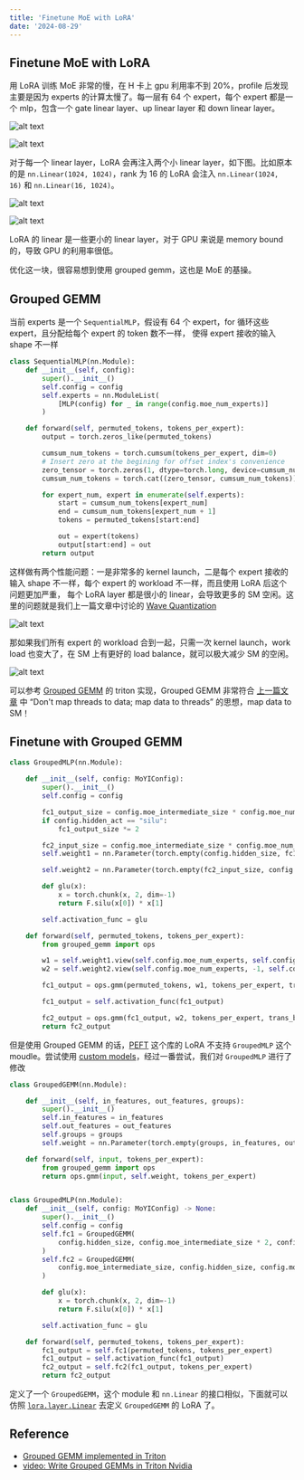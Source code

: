 ```yaml
---
title: 'Finetune MoE with LoRA'
date: '2024-08-29'
---
```


## Finetune MoE with LoRA
用 LoRA 训练 MoE 非常的慢，在 H 卡上 gpu 利用率不到 20%，profile 后发现主要是因为 experts 的计算太慢了。每一层有 64 个 expert，每个 expert 都是一个 mlp，包含一个 gate linear layer、up linear layer 和 down linear layer。

![alt text](/moe_lora/image.png)

![alt text](/moe_lora/image-2.png)

对于每一个 linear layer，LoRA 会再注入两个小 linear layer，如下图。比如原本的是 `nn.Linear(1024, 1024)`，rank 为 16 的 LoRA 会注入 `nn.Linear(1024, 16)` 和 `nn.Linear(16, 1024)`。

![alt text](/moe_lora/image-1.png)

![alt text](/moe_lora/image-4.png)

LoRA 的 linear 是一些更小的 linear layer，对于 GPU 来说是 memory bound 的，导致 GPU 的利用率很低。

优化这一块，很容易想到使用 grouped gemm，这也是 MoE 的基操。

## Grouped GEMM
当前 experts 是一个 `SequentialMLP`，假设有 64 个 expert，for 循环这些 expert，且分配给每个 expert 的 token 数不一样， 使得 expert 接收的输入 shape 不一样
```python
class SequentialMLP(nn.Module):
    def __init__(self, config):
        super().__init__()
        self.config = config
        self.experts = nn.ModuleList(
            [MLP(config) for _ in range(config.moe_num_experts)]
        )

    def forward(self, permuted_tokens, tokens_per_expert):
        output = torch.zeros_like(permuted_tokens)

        cumsum_num_tokens = torch.cumsum(tokens_per_expert, dim=0)
        # Insert zero at the begining for offset index's convenience
        zero_tensor = torch.zeros(1, dtype=torch.long, device=cumsum_num_tokens.device)
        cumsum_num_tokens = torch.cat((zero_tensor, cumsum_num_tokens))

        for expert_num, expert in enumerate(self.experts):
            start = cumsum_num_tokens[expert_num]
            end = cumsum_num_tokens[expert_num + 1]
            tokens = permuted_tokens[start:end]

            out = expert(tokens)
            output[start:end] = out
        return output
```

这样做有两个性能问题：一是非常多的 kernel launch，二是每个 expert 接收的输入 shape 不一样，每个 expert 的 workload 不一样，而且使用 LoRA 后这个问题更加严重，
每个 LoRA layer 都是很小的 linear，会导致更多的 SM 空闲。这里的问题就是我们上一篇文章中讨论的 [Wave Quantization](https://xffxff.github.io/posts/how_to_write_a_cuda_program) 

![alt text](/moe_lora/image-5.png)

那如果我们所有 expert 的 workload 合到一起，只需一次 kernel launch，work load 也变大了，在 SM 上有更好的 load balance，就可以极大减少 SM 的空闲。

![alt text](/moe_lora/image-6.png)

可以参考 [Grouped GEMM](https://triton-lang.org/main/getting-started/tutorials/08-grouped-gemm.html) 的 triton 实现，Grouped GEMM 非常符合 [上一篇文章](https://xffxff.github.io/posts/how_to_write_a_cuda_program) 中 “Don't map threads to data; map data to threads” 的思想，map data to SM！

## Finetune with Grouped GEMM
```python
class GroupedMLP(nn.Module):

    def __init__(self, config: MoYIConfig):
        super().__init__()
        self.config = config

        fc1_output_size = config.moe_intermediate_size * config.moe_num_experts
        if config.hidden_act == "silu":
            fc1_output_size *= 2

        fc2_input_size = config.moe_intermediate_size * config.moe_num_experts
        self.weight1 = nn.Parameter(torch.empty(config.hidden_size, fc1_output_size))

        self.weight2 = nn.Parameter(torch.empty(fc2_input_size, config.hidden_size))

        def glu(x):
            x = torch.chunk(x, 2, dim=-1)
            return F.silu(x[0]) * x[1]

        self.activation_func = glu

    def forward(self, permuted_tokens, tokens_per_expert):
        from grouped_gemm import ops

        w1 = self.weight1.view(self.config.moe_num_experts, self.config.hidden_size, -1)
        w2 = self.weight2.view(self.config.moe_num_experts, -1, self.config.hidden_size)

        fc1_output = ops.gmm(permuted_tokens, w1, tokens_per_expert, trans_b=False)

        fc1_output = self.activation_func(fc1_output)

        fc2_output = ops.gmm(fc1_output, w2, tokens_per_expert, trans_b=False)
        return fc2_output
```

但是使用 Grouped GEMM 的话，[PEFT](https://huggingface.co/docs/peft/index) 这个库的 LoRA 不支持 `GroupedMLP` 这个 moudle。尝试使用 [custom models](https://huggingface.co/docs/peft/v0.12.0/en/developer_guides/custom_models#experimental-support-for-dynamic-dispatch-of-custom-modules-in-lora)，经过一番尝试，我们对 `GroupedMLP` 进行了修改

```python
class GroupedGEMM(nn.Module):

    def __init__(self, in_features, out_features, groups):
        super().__init__()
        self.in_features = in_features
        self.out_features = out_features
        self.groups = groups
        self.weight = nn.Parameter(torch.empty(groups, in_features, out_features))

    def forward(self, input, tokens_per_expert):
        from grouped_gemm import ops
        return ops.gmm(input, self.weight, tokens_per_expert)


class GroupedMLP(nn.Module):
    def __init__(self, config: MoYIConfig) -> None:
        super().__init__()
        self.config = config
        self.fc1 = GroupedGEMM(
            config.hidden_size, config.moe_intermediate_size * 2, config.moe_num_experts
        )
        self.fc2 = GroupedGEMM(
            config.moe_intermediate_size, config.hidden_size, config.moe_num_experts
        )

        def glu(x):
            x = torch.chunk(x, 2, dim=-1)
            return F.silu(x[0]) * x[1]

        self.activation_func = glu

    def forward(self, permuted_tokens, tokens_per_expert):
        fc1_output = self.fc1(permuted_tokens, tokens_per_expert)
        fc1_output = self.activation_func(fc1_output)
        fc2_output = self.fc2(fc1_output, tokens_per_expert)
        return fc2_output
```

定义了一个 `GroupedGEMM`，这个 module 和 `nn.Linear` 的接口相似，下面就可以仿照 [`lora.layer.Linear`](https://github.com/huggingface/peft/blob/850eeb5c3a5cf692f5612c7c733b13fde184e05d/src/peft/tuners/lora/layer.py#L374) 去定义 `GroupedGEMM` 的 LoRA 了。


## Reference
- [Grouped GEMM implemented in Triton](https://triton-lang.org/main/getting-started/tutorials/08-grouped-gemm.html)
- [video: Write Grouped GEMMs in Triton Nvidia](https://www.youtube.com/watch?v=_rrhYbvNIx0)